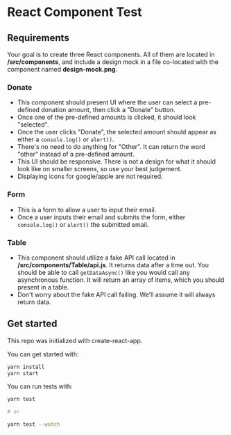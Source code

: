 # React Component Test

## Requirements

Your goal is to create three React components. All of them are located in **/src/components**, and include a design mock in a file co-located with the component named **design-mock.png**.

### Donate

- This component should present UI where the user can select a pre-defined donation amount, then click a "Donate" button.
- Once one of the pre-defined amounts is clicked, it should look "selected".
- Once the user clicks "Donate", the selected amount should appear as either a `console.log()` or `alert()`.
- There's no need to do anything for "Other". It can return the word "other" instead of a pre-defined amount.
- This UI should be responsive. There is not a design for what it should look like on smaller screens, so use your best judgement.
- Displaying icons for google/apple are not required.

### Form

- This is a form to allow a user to input their email.
- Once a user inputs their email and submits the form, either `console.log()` or `alert()` the submitted email.

### Table

- This component should utilize a fake API call located in **/src/components/Table/api.js**. It returns data after a time out. You should be able to call `getDataAsync()` like you would call any asynchronous function. It will return an array of items, which you should present in a table.
- Don't worry about the fake API call failing. We'll assume it will always return data.

## Get started

This repo was initialized with create-react-app.

You can get started with:

```bash
yarn install
yarn start
```

You can run tests with:

```bash
yarn test

# or

yarn test --watch
```
